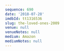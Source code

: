 ```yaml
---
sequence: 690
date: '2018-07-28'
imdbId: tt1316536
slug: the-loved-ones-2009
venue: null
venueNotes: null
medium: Amazon
mediumNotes: null
---
```


